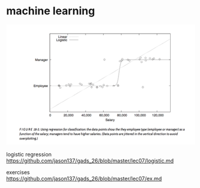 # machine learning

<p align="center">
<img src="../images/logistic.png">

logistic regression  
https://github.com/jason137/gads_26/blob/master/lec07/logistic.md  

exercises  
https://github.com/jason137/gads_26/blob/master/lec07/ex.md
